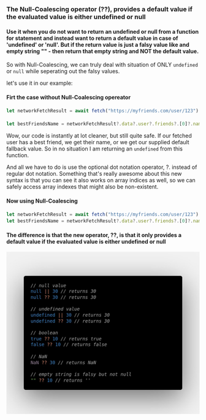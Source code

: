 ### The Null-Coalescing operator (??), provides a default value if the evaluated value is either undefined or null

#### Use it when you do not want to return an undefined or null from a function for statement and instead want to return a default value in case of 'undefined' or 'null'. But if the return value is just a falsy value like and empty string "" - then return that empty string and NOT the default value.

So with Null-Coalescing, we can truly deal with situation of ONLY `undefined` or `null` while seperating out the falsy values.

let's use it in our example:

#### Firt the case without Null-Coalescing opereator

```ts
let networkFetchResult = await fetch("https://myfriends.com/user/123").then(res => res.json());

let bestFriendsName = networkFetchResult?.data?.user?.friends?.[0]?.name || "You don't have any friends!";
```

Wow, our code is instantly at lot cleaner, but still quite safe. If our fetched user has a best friend, we get their name, or we get our supplied default fallback value. So in no situation I am returning an `undefined` from this function.

And all we have to do is use the optional dot notation operator, ?. instead of regular dot notation. Something that's really awesome about this new syntax is that you can see it also works on array indices as well, so we can safely access array indexes that might also be non-existent.

#### Now using Null-Coalescing

```ts
let networkFetchResult = await fetch("https://myfriends.com/user/123").then(res => res.json());
let bestFriendsName = networkFetchResult?.data?.user?.friends?.[0]?.name ?? "You don't have any friends!";
```

#### The difference is that the new operator, ??, is that it only provides a default value if the evaluated value is either undefined or null

<img src="./null-coalescing.jpeg"/>
